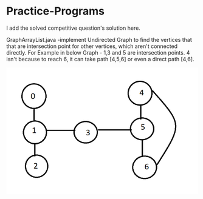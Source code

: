 # Practice-Programs

I add the solved competitive question's solution here.

GraphArrayList.java -implement Undirected Graph to find the vertices that that are intersection point for other vertices, which aren't connected directly.
For Example in below Graph - 1,3 and 5 are intersection points. 4 isn't because to reach 6, it can take path [4,5,6] or even a direct path [4,6].

![Undirected Graph](https://github.com/varunkr58/practice-programs/blob/trunk/image/Undirected_Graph.png?raw=true)
